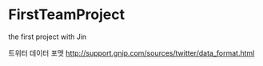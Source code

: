 # FirstTeamProject
the first project with Jin

트위터 데이터 포맷
http://support.gnip.com/sources/twitter/data_format.html
